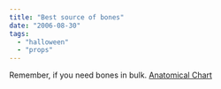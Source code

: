 ```yaml
---
title: "Best source of bones"
date: "2006-08-30"
tags: 
  - "halloween"
  - "props"
---
```


Remember, if you need bones in bulk. [Anatomical Chart](http://anatomical.com/barticle.asp?AI=80&CAT_NBR=8&SUB_CAT_NBR=0)
